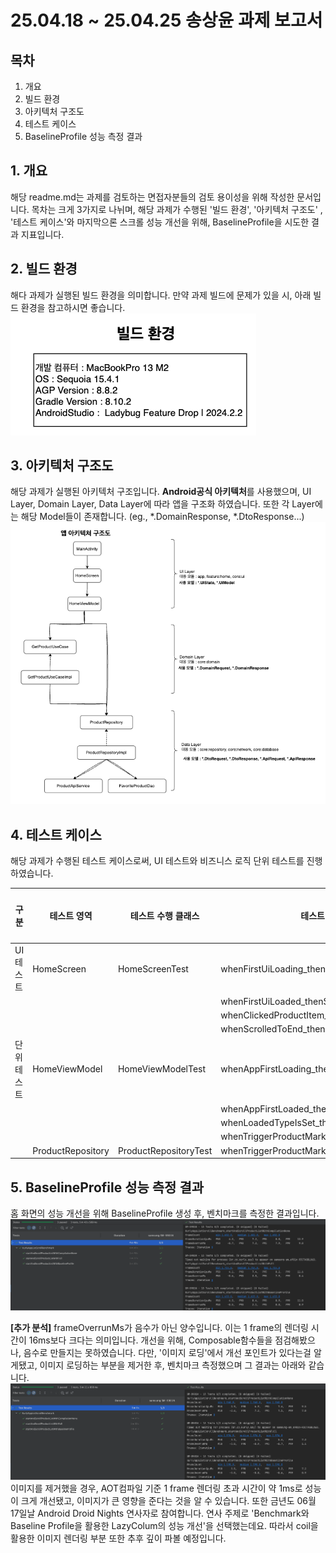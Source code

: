 # 25.04.18 ~ 25.04.25 송상윤 과제 보고서

## 목차
1. 개요
2. 빌드 환경
3. 아키텍처 구조도
4. 테스트 케이스
5. BaselineProfile 성능 측정 결과


## 1. 개요
해당 readme.md는 과제를 검토하는 면접자분들의 검토 용이성을 위해 작성한 문서입니다. 목차는 크게 3가지로 나뉘며, 해당 과제가 수행된 '빌드 환경', '아키텍처 구조도'
, '테스트 케이스'와 마지막으론 스크롤 성능 개선을 위해, BaselineProfile을 시도한 결과 지표입니다.

## 2. 빌드 환경
해다 과제가 실행된 빌드 환경을 의미합니다. 만약 과제 빌드에 문제가 있을 시, 아래 빌드 환경을 참고하시면 좋습니다.
![BuildConfig.png](readme-image/BuildConfig.png)

## 3. 아키텍처 구조도
해당 과제가 실행된 아키텍처 구조입니다. **Android공식 아키텍처**를 사용했으며, UI Layer, Domain Layer, Data Layer에 따라 앱을 구조화 하였습니다.
또한 각 Layer에는 해당 Model들이 존재합니다. (eg., *.DomainResponse, *.DtoResponse...)
![Architecture.png](readme-image/Architecture.png)

## 4. 테스트 케이스
해당 과제가 수행된 테스트 케이스로써, UI 테스트와 비즈니스 로직 단위 테스트를 진행하였습니다.

| 구분     | 테스트 영역            | 테스트 수행 클래스            | 테스트 메서드                                      | 통과 여부 |
|--------|-------------------|-----------------------|----------------------------------------------|-------|
| UI 테스트 | HomeScreen        | HomeScreenTest        | whenFirstUiLoading_thenShowNoneTypeUi        | o     |
|        |                   |                       | whenFirstUiLoaded_thenShowLoadedTypeUi       | o     |
|        |                   |                       | whenClickedProductItem_thenChangeMarkedState | o     |
|        |                   |                       | whenScrolledToEnd_thenLoadNextPage           | o     |
| 단위 테스트 | HomeViewModel     | HomeViewModelTest     | whenAppFirstLoading_thenSetNoneType          | o     |
|        |                   |                       | whenAppFirstLoaded_thenSetLoadedType         | o     |
|        |                   |                       | whenLoadedTypeIsSet_thenItemsIsAtLeastOne    | o     |
|        |                   |                       | whenTriggerProductMark_thenChangeState       | o     |
|        | ProductRepository | ProductRepositoryTest | whenTriggerProductMark_thenChangeState       | o     |

## 5. BaselineProfile 성능 측정 결과
홈 화면의 성능 개선을 위해 BaselineProfile 생성 후, 벤치마크를 측정한 결과입니다.
![BenchmarkResult.png](readme-image/BenchmarkResult.png)

**[추가 분석]**
frameOverrunMs가 음수가 아닌 양수입니다. 이는 1 frame의 렌더링 시간이 16ms보다 크다는 의미입니다. 개선을 위해, Composable함수들을 점검해봤으나,
음수로 만들지는 못하였습니다. 다만, '이미지 로딩'에서 개선 포인트가 있다는걸 알게됐고, 이미지 로딩하는 부분을 제거한 후, 벤치마크 측정했으며 그 결과는 아래와 같습니다.
![BenchmarkResultAfterRemovingImage.png](readme-image/BenchmarkResultAfterRemovingImage.png)
이미지를 제거했을 경우, AOT컴파일 기준 1 frame 렌더링 초과 시간이 약 1ms로 성능이 크게 개선됐고, 이미지가 큰 영향을 준다는 것을 알 수 있습니다. 
또한 금년도 06월 17일날 Android Droid Nights 연사자로 참여합니다. 연사 주제로 'Benchmark와 Baseline Profile을 활용한 LazyColum의 성능 개선'을 선택했는데요. 
따라서 coil을 활용한 이미지 렌더링 부분 또한 추후 깊이 파볼 예정입니다.
